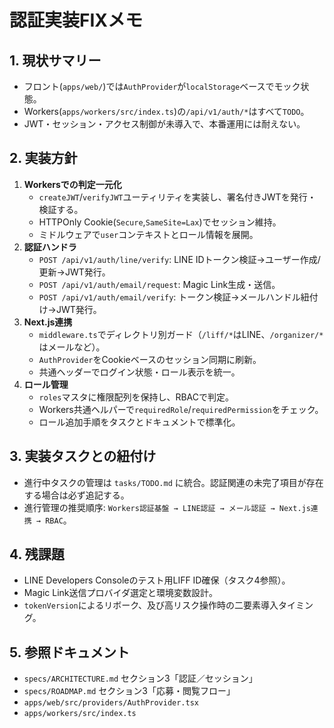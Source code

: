 # 認証実装FIXメモ

## 1. 現状サマリー
- フロント(`apps/web/`)では`AuthProvider`が`localStorage`ベースでモック状態。
- Workers(`apps/workers/src/index.ts`)の`/api/v1/auth/*`はすべて`TODO`。
- JWT・セッション・アクセス制御が未導入で、本番運用には耐えない。

## 2. 実装方針
1. **Workersでの判定一元化**
   - `createJWT`/`verifyJWT`ユーティリティを実装し、署名付きJWTを発行・検証する。
   - HTTPOnly Cookie(`Secure`,`SameSite=Lax`)でセッション維持。
   - ミドルウェアで`user`コンテキストとロール情報を展開。
2. **認証ハンドラ**
   - `POST /api/v1/auth/line/verify`: LINE IDトークン検証→ユーザー作成/更新→JWT発行。
   - `POST /api/v1/auth/email/request`: Magic Link生成・送信。
   - `POST /api/v1/auth/email/verify`: トークン検証→メールハンドル紐付け→JWT発行。
3. **Next.js連携**
   - `middleware.ts`でディレクトリ別ガード（`/liff/*`はLINE、`/organizer/*`はメールなど）。
   - `AuthProvider`をCookieベースのセッション同期に刷新。
   - 共通ヘッダーでログイン状態・ロール表示を統一。
4. **ロール管理**
   - `roles`マスタに権限配列を保持し、RBACで判定。
   - Workers共通ヘルパーで`requiredRole`/`requiredPermission`をチェック。
   - ロール追加手順をタスクとドキュメントで標準化。

## 3. 実装タスクとの紐付け
- 進行中タスクの管理は `tasks/TODO.md` に統合。認証関連の未完了項目が存在する場合は必ず追記する。
- 進行管理の推奨順序: `Workers認証基盤 → LINE認証 → メール認証 → Next.js連携 → RBAC`。

## 4. 残課題
- LINE Developers Consoleのテスト用LIFF ID確保（タスク4参照）。
- Magic Link送信プロバイダ選定と環境変数設計。
- `tokenVersion`によるリボーク、及び高リスク操作時の二要素導入タイミング。

## 5. 参照ドキュメント
- `specs/ARCHITECTURE.md` セクション3「認証／セッション」
- `specs/ROADMAP.md` セクション3「応募・閲覧フロー」
- `apps/web/src/providers/AuthProvider.tsx`
- `apps/workers/src/index.ts`
